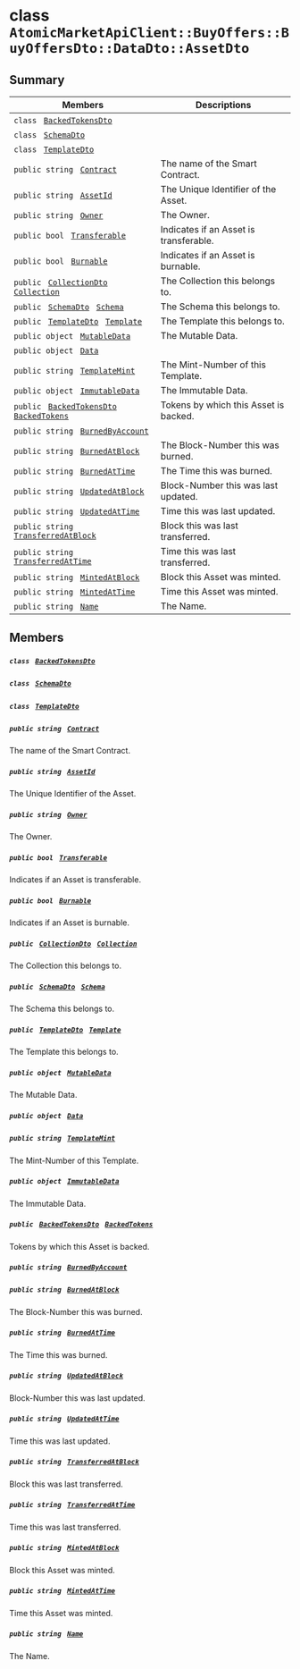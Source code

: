 # class `AtomicMarketApiClient::BuyOffers::BuyOffersDto::DataDto::AssetDto` 

## Summary

 Members                                | Descriptions                                
----------------------------------------|---------------------------------------------
`class ` [`BackedTokensDto`](AtomicMarketApiClient--BuyOffers--BuyOffersDto--DataDto--AssetDto--BackedTokensDto.md)        | 
`class ` [`SchemaDto`](AtomicMarketApiClient--BuyOffers--BuyOffersDto--DataDto--AssetDto--SchemaDto.md)        | 
`class ` [`TemplateDto`](AtomicMarketApiClient--BuyOffers--BuyOffersDto--DataDto--AssetDto--TemplateDto.md)        | 
`public string ` [`Contract`](#class_atomic_market_api_client_1_1_buy_offers_1_1_buy_offers_dto_1_1_data_dto_1_1_asset_dto_1a9b4baf8484b98d89513d7776a8877d0e) | The name of the Smart Contract.
`public string ` [`AssetId`](#class_atomic_market_api_client_1_1_buy_offers_1_1_buy_offers_dto_1_1_data_dto_1_1_asset_dto_1a0066ff0d119e607c3ec5491c7aac86ff) | The Unique Identifier of the Asset.
`public string ` [`Owner`](#class_atomic_market_api_client_1_1_buy_offers_1_1_buy_offers_dto_1_1_data_dto_1_1_asset_dto_1a2bb39ac02455d05833c5f88b6ddc87ee) | The Owner.
`public bool ` [`Transferable`](#class_atomic_market_api_client_1_1_buy_offers_1_1_buy_offers_dto_1_1_data_dto_1_1_asset_dto_1ab0a2025837cfad369c22e114d1c93d42) | Indicates if an Asset is transferable.
`public bool ` [`Burnable`](#class_atomic_market_api_client_1_1_buy_offers_1_1_buy_offers_dto_1_1_data_dto_1_1_asset_dto_1a50c30f69b54db362be32720d5cc433bd) | Indicates if an Asset is burnable.
`public ` [`CollectionDto`](AtomicMarketApiClient--BuyOffers--BuyOffersDto--DataDto--CollectionDto.md)` ` [`Collection`](#class_atomic_market_api_client_1_1_buy_offers_1_1_buy_offers_dto_1_1_data_dto_1_1_asset_dto_1ac6d9b0c1cef1d8ad020fa9b6fc1c3319) | The Collection this belongs to.
`public ` [`SchemaDto`](AtomicMarketApiClient--BuyOffers--BuyOffersDto--DataDto--AssetDto--SchemaDto.md)` ` [`Schema`](#class_atomic_market_api_client_1_1_buy_offers_1_1_buy_offers_dto_1_1_data_dto_1_1_asset_dto_1ad93c55d7b2a8254b86543bda80750a31) | The Schema this belongs to.
`public ` [`TemplateDto`](AtomicMarketApiClient--BuyOffers--BuyOffersDto--DataDto--AssetDto--TemplateDto.md)` ` [`Template`](#class_atomic_market_api_client_1_1_buy_offers_1_1_buy_offers_dto_1_1_data_dto_1_1_asset_dto_1a8d65cc2a5ff793ff3eb7a51b7d72e43f) | The Template this belongs to.
`public object ` [`MutableData`](#class_atomic_market_api_client_1_1_buy_offers_1_1_buy_offers_dto_1_1_data_dto_1_1_asset_dto_1a517f1227ead52951840392f73f535a52) | The Mutable Data.
`public object ` [`Data`](#class_atomic_market_api_client_1_1_buy_offers_1_1_buy_offers_dto_1_1_data_dto_1_1_asset_dto_1a248bfced8a2a84c147f9b20efe3e669a) | 
`public string ` [`TemplateMint`](#class_atomic_market_api_client_1_1_buy_offers_1_1_buy_offers_dto_1_1_data_dto_1_1_asset_dto_1a82c766587c3554c5c8b1b16e2cf29799) | The Mint-Number of this Template.
`public object ` [`ImmutableData`](#class_atomic_market_api_client_1_1_buy_offers_1_1_buy_offers_dto_1_1_data_dto_1_1_asset_dto_1a9fed56023309e1abafab5d3a66612ffd) | The Immutable Data.
`public ` [`BackedTokensDto`](AtomicMarketApiClient--BuyOffers--BuyOffersDto--DataDto--AssetDto--BackedTokensDto.md)` ` [`BackedTokens`](#class_atomic_market_api_client_1_1_buy_offers_1_1_buy_offers_dto_1_1_data_dto_1_1_asset_dto_1ace4511d1490d9905e3f19026c18dbc96) | Tokens by which this Asset is backed.
`public string ` [`BurnedByAccount`](#class_atomic_market_api_client_1_1_buy_offers_1_1_buy_offers_dto_1_1_data_dto_1_1_asset_dto_1aa5cda192438e7fb3d7476fd141781f01) | 
`public string ` [`BurnedAtBlock`](#class_atomic_market_api_client_1_1_buy_offers_1_1_buy_offers_dto_1_1_data_dto_1_1_asset_dto_1a33628aede1491a3c2ee851bc168ef66d) | The Block-Number this was burned.
`public string ` [`BurnedAtTime`](#class_atomic_market_api_client_1_1_buy_offers_1_1_buy_offers_dto_1_1_data_dto_1_1_asset_dto_1a664d94dbbc9b356664c27342061abbe7) | The Time this was burned.
`public string ` [`UpdatedAtBlock`](#class_atomic_market_api_client_1_1_buy_offers_1_1_buy_offers_dto_1_1_data_dto_1_1_asset_dto_1a6bb57b5afa05403c9d9c39296178c9ef) | Block-Number this was last updated.
`public string ` [`UpdatedAtTime`](#class_atomic_market_api_client_1_1_buy_offers_1_1_buy_offers_dto_1_1_data_dto_1_1_asset_dto_1a72262f869452135882a475b6636de902) | Time this was last updated.
`public string ` [`TransferredAtBlock`](#class_atomic_market_api_client_1_1_buy_offers_1_1_buy_offers_dto_1_1_data_dto_1_1_asset_dto_1ab2e154e0d51a36f9dd001bd6ccda4571) | Block this was last transferred.
`public string ` [`TransferredAtTime`](#class_atomic_market_api_client_1_1_buy_offers_1_1_buy_offers_dto_1_1_data_dto_1_1_asset_dto_1abaf0a7b245b0a4891c81c278b57898b7) | Time this was last transferred.
`public string ` [`MintedAtBlock`](#class_atomic_market_api_client_1_1_buy_offers_1_1_buy_offers_dto_1_1_data_dto_1_1_asset_dto_1aece51bb353a548fed2f074df53cc3dc2) | Block this Asset was minted.
`public string ` [`MintedAtTime`](#class_atomic_market_api_client_1_1_buy_offers_1_1_buy_offers_dto_1_1_data_dto_1_1_asset_dto_1a02bd8923fc7b1802cd28ec5286c14d0e) | Time this Asset was minted.
`public string ` [`Name`](#class_atomic_market_api_client_1_1_buy_offers_1_1_buy_offers_dto_1_1_data_dto_1_1_asset_dto_1a7ee9065718e6628dc7791b756fa6c0f9) | The Name.

## Members

##### `class ` [`BackedTokensDto`](AtomicMarketApiClient--BuyOffers--BuyOffersDto--DataDto--AssetDto--BackedTokensDto.md) 

##### `class ` [`SchemaDto`](AtomicMarketApiClient--BuyOffers--BuyOffersDto--DataDto--AssetDto--SchemaDto.md) 

##### `class ` [`TemplateDto`](AtomicMarketApiClient--BuyOffers--BuyOffersDto--DataDto--AssetDto--TemplateDto.md) 

##### `public string ` [`Contract`](#class_atomic_market_api_client_1_1_buy_offers_1_1_buy_offers_dto_1_1_data_dto_1_1_asset_dto_1a9b4baf8484b98d89513d7776a8877d0e) 

The name of the Smart Contract.

##### `public string ` [`AssetId`](#class_atomic_market_api_client_1_1_buy_offers_1_1_buy_offers_dto_1_1_data_dto_1_1_asset_dto_1a0066ff0d119e607c3ec5491c7aac86ff) 

The Unique Identifier of the Asset.

##### `public string ` [`Owner`](#class_atomic_market_api_client_1_1_buy_offers_1_1_buy_offers_dto_1_1_data_dto_1_1_asset_dto_1a2bb39ac02455d05833c5f88b6ddc87ee) 

The Owner.

##### `public bool ` [`Transferable`](#class_atomic_market_api_client_1_1_buy_offers_1_1_buy_offers_dto_1_1_data_dto_1_1_asset_dto_1ab0a2025837cfad369c22e114d1c93d42) 

Indicates if an Asset is transferable.

##### `public bool ` [`Burnable`](#class_atomic_market_api_client_1_1_buy_offers_1_1_buy_offers_dto_1_1_data_dto_1_1_asset_dto_1a50c30f69b54db362be32720d5cc433bd) 

Indicates if an Asset is burnable.

##### `public ` [`CollectionDto`](AtomicMarketApiClient--BuyOffers--BuyOffersDto--DataDto--CollectionDto.md)` ` [`Collection`](#class_atomic_market_api_client_1_1_buy_offers_1_1_buy_offers_dto_1_1_data_dto_1_1_asset_dto_1ac6d9b0c1cef1d8ad020fa9b6fc1c3319) 

The Collection this belongs to.

##### `public ` [`SchemaDto`](AtomicMarketApiClient--BuyOffers--BuyOffersDto--DataDto--AssetDto--SchemaDto.md)` ` [`Schema`](#class_atomic_market_api_client_1_1_buy_offers_1_1_buy_offers_dto_1_1_data_dto_1_1_asset_dto_1ad93c55d7b2a8254b86543bda80750a31) 

The Schema this belongs to.

##### `public ` [`TemplateDto`](AtomicMarketApiClient--BuyOffers--BuyOffersDto--DataDto--AssetDto--TemplateDto.md)` ` [`Template`](#class_atomic_market_api_client_1_1_buy_offers_1_1_buy_offers_dto_1_1_data_dto_1_1_asset_dto_1a8d65cc2a5ff793ff3eb7a51b7d72e43f) 

The Template this belongs to.

##### `public object ` [`MutableData`](#class_atomic_market_api_client_1_1_buy_offers_1_1_buy_offers_dto_1_1_data_dto_1_1_asset_dto_1a517f1227ead52951840392f73f535a52) 

The Mutable Data.

##### `public object ` [`Data`](#class_atomic_market_api_client_1_1_buy_offers_1_1_buy_offers_dto_1_1_data_dto_1_1_asset_dto_1a248bfced8a2a84c147f9b20efe3e669a) 

##### `public string ` [`TemplateMint`](#class_atomic_market_api_client_1_1_buy_offers_1_1_buy_offers_dto_1_1_data_dto_1_1_asset_dto_1a82c766587c3554c5c8b1b16e2cf29799) 

The Mint-Number of this Template.

##### `public object ` [`ImmutableData`](#class_atomic_market_api_client_1_1_buy_offers_1_1_buy_offers_dto_1_1_data_dto_1_1_asset_dto_1a9fed56023309e1abafab5d3a66612ffd) 

The Immutable Data.

##### `public ` [`BackedTokensDto`](AtomicMarketApiClient--BuyOffers--BuyOffersDto--DataDto--AssetDto--BackedTokensDto.md)` ` [`BackedTokens`](#class_atomic_market_api_client_1_1_buy_offers_1_1_buy_offers_dto_1_1_data_dto_1_1_asset_dto_1ace4511d1490d9905e3f19026c18dbc96) 

Tokens by which this Asset is backed.

##### `public string ` [`BurnedByAccount`](#class_atomic_market_api_client_1_1_buy_offers_1_1_buy_offers_dto_1_1_data_dto_1_1_asset_dto_1aa5cda192438e7fb3d7476fd141781f01) 

##### `public string ` [`BurnedAtBlock`](#class_atomic_market_api_client_1_1_buy_offers_1_1_buy_offers_dto_1_1_data_dto_1_1_asset_dto_1a33628aede1491a3c2ee851bc168ef66d) 

The Block-Number this was burned.

##### `public string ` [`BurnedAtTime`](#class_atomic_market_api_client_1_1_buy_offers_1_1_buy_offers_dto_1_1_data_dto_1_1_asset_dto_1a664d94dbbc9b356664c27342061abbe7) 

The Time this was burned.

##### `public string ` [`UpdatedAtBlock`](#class_atomic_market_api_client_1_1_buy_offers_1_1_buy_offers_dto_1_1_data_dto_1_1_asset_dto_1a6bb57b5afa05403c9d9c39296178c9ef) 

Block-Number this was last updated.

##### `public string ` [`UpdatedAtTime`](#class_atomic_market_api_client_1_1_buy_offers_1_1_buy_offers_dto_1_1_data_dto_1_1_asset_dto_1a72262f869452135882a475b6636de902) 

Time this was last updated.

##### `public string ` [`TransferredAtBlock`](#class_atomic_market_api_client_1_1_buy_offers_1_1_buy_offers_dto_1_1_data_dto_1_1_asset_dto_1ab2e154e0d51a36f9dd001bd6ccda4571) 

Block this was last transferred.

##### `public string ` [`TransferredAtTime`](#class_atomic_market_api_client_1_1_buy_offers_1_1_buy_offers_dto_1_1_data_dto_1_1_asset_dto_1abaf0a7b245b0a4891c81c278b57898b7) 

Time this was last transferred.

##### `public string ` [`MintedAtBlock`](#class_atomic_market_api_client_1_1_buy_offers_1_1_buy_offers_dto_1_1_data_dto_1_1_asset_dto_1aece51bb353a548fed2f074df53cc3dc2) 

Block this Asset was minted.

##### `public string ` [`MintedAtTime`](#class_atomic_market_api_client_1_1_buy_offers_1_1_buy_offers_dto_1_1_data_dto_1_1_asset_dto_1a02bd8923fc7b1802cd28ec5286c14d0e) 

Time this Asset was minted.

##### `public string ` [`Name`](#class_atomic_market_api_client_1_1_buy_offers_1_1_buy_offers_dto_1_1_data_dto_1_1_asset_dto_1a7ee9065718e6628dc7791b756fa6c0f9) 

The Name.


